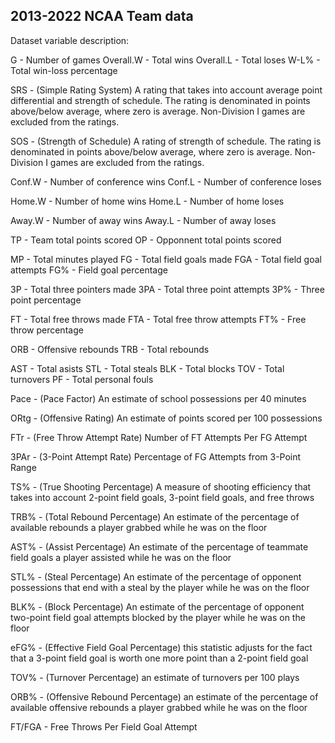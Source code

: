 ## 2013-2022 NCAA Team data

Dataset variable description:

G - Number of games
Overall.W - Total wins
Overall.L - Total loses
W-L% - Total win-loss percentage

SRS - (Simple Rating System) A rating that takes into account average point differential and strength of schedule. The rating is denominated in points above/below average, where zero is average. Non-Division I games are excluded from the ratings.

SOS - (Strength of Schedule) A rating of strength of schedule. The rating is denominated in points above/below average, where zero is average. Non-Division I games are excluded from the ratings.

Conf.W - Number of conference wins
Conf.L - Number of conference loses

Home.W - Number of home wins
Home.L - Number of home loses

Away.W - Number of away wins
Away.L - Number of away loses

TP - Team total points scored
OP - Opponnent total points scored

MP - Total minutes played
FG - Total field goals made
FGA - Total field goal attempts
FG% - Field goal percentage

3P - Total three pointers made
3PA - Total three point attempts
3P% - Three point percentage

FT - Total free throws made
FTA - Total free throw attempts
FT% -  Free throw percentage

ORB - Offensive rebounds
TRB - Total rebounds

AST - Total asists 
STL - Total steals
BLK - Total blocks
TOV - Total turnovers
PF - Total personal fouls

Pace - (Pace Factor) An estimate of school possessions per 40 minutes

ORtg - (Offensive Rating) An estimate of points scored per 100 possessions

FTr - (Free Throw Attempt Rate) Number of FT Attempts Per FG Attempt

3PAr - (3-Point Attempt Rate) Percentage of FG Attempts from 3-Point Range

TS% - (True Shooting Percentage) A measure of shooting efficiency that takes into account 2-point field goals, 3-point field goals, and free throws

TRB% - (Total Rebound Percentage) An estimate of the percentage of available rebounds a player grabbed while he was on the floor

AST% - (Assist Percentage) An estimate of the percentage of teammate field goals a player assisted while he was on the floor

STL% - (Steal Percentage) An estimate of the percentage of opponent possessions that end with a steal by the player while he was on the floor

BLK% - (Block Percentage) An estimate of the percentage of opponent two-point field goal attempts blocked by the player while he was on the floor

eFG% - (Effective Field Goal Percentage) this statistic adjusts for the fact that a 3-point field goal is worth one more point than a 2-point field goal

TOV% - (Turnover Percentage) an estimate of turnovers per 100 plays

ORB% - (Offensive Rebound Percentage) an estimate of the percentage of available offensive rebounds a player grabbed while he was on the floor

FT/FGA - Free Throws Per Field Goal Attempt